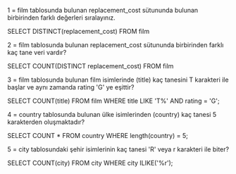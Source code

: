 1 = film tablosunda bulunan replacement_cost sütununda bulunan birbirinden farklı değerleri sıralayınız.

SELECT DISTINCT(replacement_cost) FROM film

2 = film tablosunda bulunan replacement_cost sütununda birbirinden farklı kaç tane veri vardır?

SELECT COUNT(DISTINCT replacement_cost)  FROM film

3 = film tablosunda bulunan film isimlerinde (title) kaç tanesini T karakteri ile başlar ve aynı zamanda rating 'G' ye eşittir?

SELECT COUNT(title) FROM film WHERE title LIKE 'T%' AND rating = 'G';

4 = country tablosunda bulunan ülke isimlerinden (country) kaç tanesi 5 karakterden oluşmaktadır?

SELECT COUNT * FROM country WHERE length(country) = 5; 

5 = city tablosundaki şehir isimlerinin kaç tanesi 'R' veya r karakteri ile biter?

SELECT COUNT(city) FROM city WHERE city ILIKE('%r');